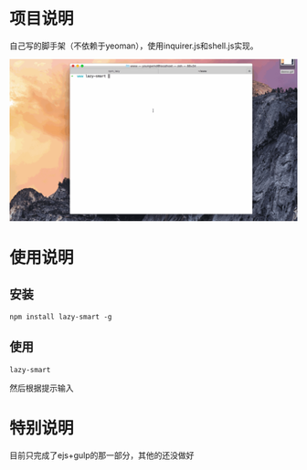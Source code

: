 # 项目说明
自己写的脚手架（不依赖于yeoman），使用inquirer.js和shell.js实现。

![使用实例](./doc/demo.gif)

# 使用说明
## 安装
```
npm install lazy-smart -g
```
## 使用
```
lazy-smart
```
然后根据提示输入

# 特别说明
目前只完成了ejs+gulp的那一部分，其他的还没做好